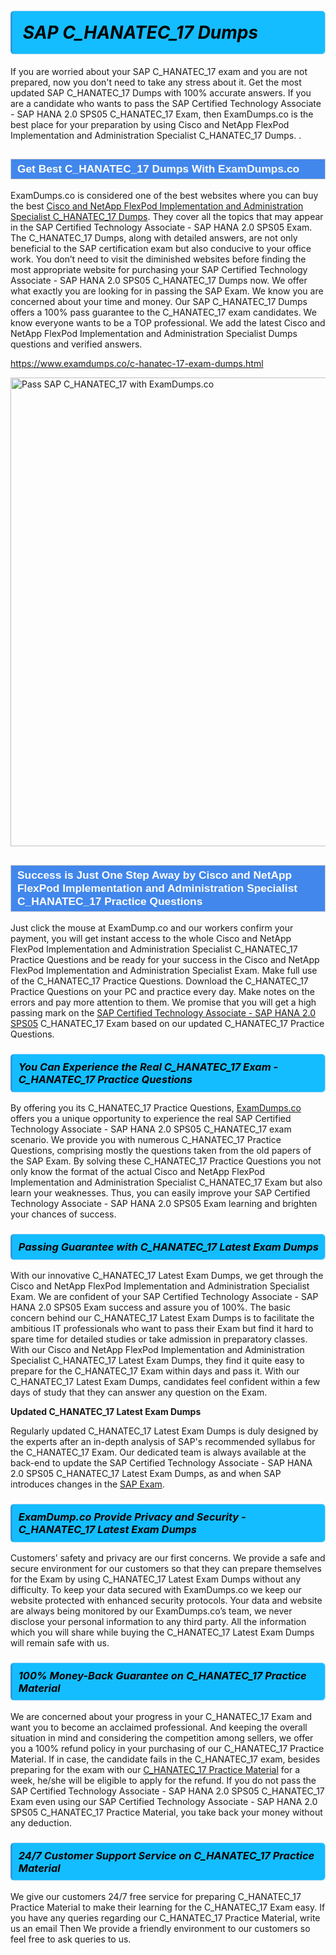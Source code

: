 <h1>                <strong><span style="display: block; color: #000000; background: #14BDFF; border: 0.5px solid #AED6F1; border-left: 3px solid #3498DB; padding: .6em; border-radius: 6px;">                     <em>SAP C_HANATEC_17 <span class="exam_variation">Dumps</span> </em>                </span></strong>            </h1>                        <p>If you are worried about your SAP C_HANATEC_17 exam and you are not prepared, now you don't need to take any stress about it.             Get the most updated SAP C_HANATEC_17 <span class="exam_variation">Dumps</span> with 100% accurate answers. If you are a candidate who wants to pass the             SAP Certified Technology Associate - SAP HANA 2.0 SPS05 C_HANATEC_17 Exam, then ExamDumps.co is the best place for your preparation by using Cisco and NetApp FlexPod Implementation and Administration Specialist C_HANATEC_17 <span class="exam_variation">Dumps</span>. .</p>                        <h2 style="background: #4287ec; border: 1px solid #cccccc; padding: 5px 10px;">                <span style="color: #ffffff;">                    <span style="font-size: 11pt;">                        <span style="line-height: normal;">                            <span style="font-family: Calibri,sans-serif;">                                <strong>                                    <span style="font-size: 13.0pt;">Get Best C_HANATEC_17 <span class="exam_variation">Dumps</span> With ExamDumps.co</span>                                </strong>                            </span>                        </span>                    </span>                </span>            </h2>                        <p>ExamDumps.co is considered one of the best websites where you can buy the best <a href="https://www.examdumps.co/cisco-and-netapp-flexpod-implementation-administration-specialist-exam-dumps.html">Cisco and NetApp FlexPod Implementation and Administration Specialist C_HANATEC_17 <span class="exam_variation">Dumps</span></a>.             They cover all the topics that may appear in the SAP Certified Technology Associate - SAP HANA 2.0 SPS05 Exam. The C_HANATEC_17 <span class="exam_variation">Dumps</span>,             along with detailed answers, are not only beneficial to the SAP certification exam but also conducive to your office work.             You don’t need to visit the diminished websites before finding the most appropriate website for purchasing your             SAP Certified Technology Associate - SAP HANA 2.0 SPS05 C_HANATEC_17 <span class="exam_variation">Dumps</span> now. We offer what exactly you are looking for in passing the SAP Exam.             We know you are concerned about your time and money. Our SAP C_HANATEC_17 <span class="exam_variation">Dumps</span> offers a 100% pass guarantee to the             C_HANATEC_17 exam candidates. We know everyone wants to be a TOP professional. We add the latest Cisco and NetApp FlexPod Implementation and Administration Specialist <span class="exam_variation">Dumps</span> questions and verified answers.</p>                        <p><a href="https://www.examdumps.co/c-hanatec-17-exam-dumps.html">https://www.examdumps.co/c-hanatec-17-exam-dumps.html</a></p>                        <p><a href="https://www.examdumps.co/"><img src="https://www.examdumps.co//images/banners/big-sale-20-percent-discount-offer-examdumps.jpg" class="postImage" alt="Pass SAP C_HANATEC_17 with ExamDumps.co" width="750"></a></p>                            <h2 style="background: #4287ec; border: 1px solid #cccccc; padding: 5px 10px;">                <span style="color: #ffffff;">                    <span style="font-size: 11pt;">                        <span style="line-height: normal;">                            <span style="font-family: Calibri,sans-serif;">                                <strong>                                    <span style="font-size: 13.0pt;">Success is Just One Step Away by Cisco and NetApp FlexPod Implementation and Administration Specialist C_HANATEC_17 <span class="exam_variation2">Practice Questions</span></span>                                </strong>                            </span>                        </span>                    </span>                </span>            </h2>                        <p>Just click the mouse at ExamDump.co and our workers confirm your payment, you will get instant access to the whole Cisco and NetApp FlexPod Implementation and Administration Specialist C_HANATEC_17 <span class="exam_variation2">Practice Questions</span>             and be ready for your success in the Cisco and NetApp FlexPod Implementation and Administration Specialist Exam. Make full use of the C_HANATEC_17 <span class="exam_variation2">Practice Questions</span>. Download the C_HANATEC_17 <span class="exam_variation2">Practice Questions</span> on your             PC and practice every day. Make notes on the errors and pay more attention to them. We promise that you will get a high passing mark on the             <a href="https://www.examdumps.co/c-hanatec-17-exam-dumps.html">SAP Certified Technology Associate - SAP HANA 2.0 SPS05</a> C_HANATEC_17 Exam based on our updated C_HANATEC_17 <span class="exam_variation2">Practice Questions</span>.</p>                        <h3>                <strong>                    <span style="display: block; color: #000000; background: #14BDFF; border: 0.5px solid #AED6F1; border-left: 3px solid #3498DB; padding: .6em; border-radius: 6px;">                        <em>You Can Experience the Real C_HANATEC_17 Exam - C_HANATEC_17 <span class="exam_variation2">Practice Questions</span></em>                    </span>                </strong>            </h3>                        <p>By offering you its C_HANATEC_17 <span class="exam_variation2">Practice Questions</span>, <a href="https://www.examdumps.co/">ExamDumps.co</a> offers you a unique opportunity to experience the real             SAP Certified Technology Associate - SAP HANA 2.0 SPS05 C_HANATEC_17 exam scenario. We provide you with numerous C_HANATEC_17 <span class="exam_variation2">Practice Questions</span>, comprising mostly             the questions taken from the old papers of the SAP Exam. By solving these C_HANATEC_17 <span class="exam_variation2">Practice Questions</span> you not only know the format of the actual             Cisco and NetApp FlexPod Implementation and Administration Specialist C_HANATEC_17 Exam but also learn your weaknesses. Thus, you can easily improve your             SAP Certified Technology Associate - SAP HANA 2.0 SPS05 Exam learning and brighten your chances of success.</p>                        <h3>                <strong>                    <span style="display: block; color: #000000; background: #14BDFF; border: 0.5px solid #AED6F1; border-left: 3px solid #3498DB; padding: .6em; border-radius: 6px;">                        <em>Passing Guarantee with C_HANATEC_17 <span class="exam_variation3">Latest Exam Dumps</span></em>                    </span>                </strong>            </h3>                        <p>With our innovative C_HANATEC_17 <span class="exam_variation3">Latest Exam Dumps</span>, we get through the Cisco and NetApp FlexPod Implementation and Administration Specialist Exam. We are confident of your SAP Certified Technology Associate - SAP HANA 2.0 SPS05 Exam             success and assure you of 100%. The basic concern behind our C_HANATEC_17 <span class="exam_variation3">Latest Exam Dumps</span> is to facilitate the ambitious IT professionals who want to pass their             Exam but find it hard to spare time for detailed studies or take admission in preparatory classes. With our Cisco and NetApp FlexPod Implementation and Administration Specialist C_HANATEC_17 <span class="exam_variation3">Latest Exam Dumps</span>, they             find it quite easy to prepare for the C_HANATEC_17 Exam within days and pass it. With our C_HANATEC_17 <span class="exam_variation3">Latest Exam Dumps</span>, candidates feel confident within a few days of             study that they can answer any question on the Exam.</p>                        <p><strong>Updated C_HANATEC_17 <span class="exam_variation3">Latest Exam Dumps</span></strong></p>                        <p>Regularly updated C_HANATEC_17 <span class="exam_variation3">Latest Exam Dumps</span> is duly designed by the experts after an in-depth analysis of SAP's recommended syllabus for the C_HANATEC_17 Exam.             Our dedicated team is always available at the back-end to update the SAP Certified Technology Associate - SAP HANA 2.0 SPS05 C_HANATEC_17 <span class="exam_variation3">Latest Exam Dumps</span>,             as and when SAP introduces changes in the <a href="https://www.examdumps.co/sap-exam-dumps.html">SAP Exam</a>.</p>                        <h3>                <strong>                    <span style="display: block; color: #000000; background: #14BDFF; border: 0.5px solid #AED6F1; border-left: 3px solid #3498DB; padding: .6em; border-radius: 6px;">                        <em>ExamDump.co Provide Privacy and Security - C_HANATEC_17 <span class="exam_variation3">Latest Exam Dumps</span></em>                    </span>                </strong>            </h3>                        <p>Customers’ safety and privacy are our first concerns. We provide a safe and secure environment for our customers so that they can prepare themselves for the Exam by using             C_HANATEC_17 <span class="exam_variation3">Latest Exam Dumps</span> without any difficulty. To keep your data secured with ExamDumps.co we keep our website protected with enhanced security protocols. Your data and website             are always being monitored by our ExamDumps.co’s team, we never disclose your personal information to any third party. All the information which you will share while buying             the C_HANATEC_17 <span class="exam_variation3">Latest Exam Dumps</span> will remain safe with us.</p>                        <h3>                <strong>                    <span style="display: block; color: #000000; background: #14BDFF; border: 0.5px solid #AED6F1; border-left: 3px solid #3498DB; padding: .6em; border-radius: 6px;">                        <em>100% Money-Back Guarantee on C_HANATEC_17 <span class="exam_variation4">Practice Material</span></em>                    </span>                </strong>            </h3>                        <p>We are concerned about your progress in your C_HANATEC_17 Exam and want you to become an acclaimed professional. And keeping the overall situation in mind and             considering the competition among sellers, we offer you a 100% refund policy in your purchasing of our C_HANATEC_17 <span class="exam_variation4">Practice Material</span>. If in case, the candidate fails in the             C_HANATEC_17 exam, besides preparing for the exam with our <a href="https://www.examdumps.co/c-hanatec-17-exam-dumps.html">C_HANATEC_17 <span class="exam_variation4">Practice Material</span></a> for a week, he/she will be eligible to apply for the refund. If you do not pass the             SAP Certified Technology Associate - SAP HANA 2.0 SPS05 C_HANATEC_17 Exam even using our SAP Certified Technology Associate - SAP HANA 2.0 SPS05 C_HANATEC_17 <span class="exam_variation4">Practice Material</span>, you             take back your money without any deduction.</p>                        <h3>                <strong>                    <span style="display: block; color: #000000; background: #14BDFF; border: 0.5px solid #AED6F1; border-left: 3px solid #3498DB; padding: .6em; border-radius: 6px;">                        <em>24/7 Customer Support Service on C_HANATEC_17 <span class="exam_variation4">Practice Material</span></em>                    </span>                </strong>            </h3>                        <p>We give our customers 24/7 free service for preparing C_HANATEC_17 <span class="exam_variation4">Practice Material</span> to make their learning for the C_HANATEC_17 Exam easy. If you have any queries regarding our             C_HANATEC_17 <span class="exam_variation4">Practice Material</span>, write us an email Then We provide a friendly environment to our customers so feel free to ask queries to us.</p>                    
